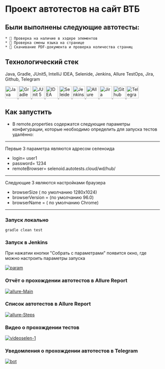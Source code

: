 # Проект автотестов на сайт ВТБ

## Были выполнены следующие автотесты:

    * 🌸 Проверка на наличие в хэдере элементов
    * 🌸 Проверка смены языка на странице 
    * 🌸 Скачивание PDF-документа и проверка количества страниц

## Технологический стек

Java, Gradle, JUnit5, IntelliJ IDEA, Selenide, Jenkins, Allure TestOps, Jira, Github, Telegram

<a href="https://github.com/angry-qa/vkc-demo">
  <img src="https://starchenkov.pro/qa-guru/img/skills/Java.svg" width="40" height="40"  alt="Java"/>
  <img src="https://starchenkov.pro/qa-guru/img/skills/Gradle.svg" width="40" height="40"  alt="Gradle"/>
  <img src="https://starchenkov.pro/qa-guru/img/skills/JUnit5.svg" width="40" height="40"  alt="JUnit 5"/>
  <img src="https://starchenkov.pro/qa-guru/img/skills/Intelij_IDEA.svg" width="40" height="40"  alt="IDEA"/>
  <img src="https://starchenkov.pro/qa-guru/img/skills/Selenide.svg" width="40" height="40"  alt="Seleide"/>
  <img src="https://starchenkov.pro/qa-guru/img/skills/Jenkins.svg" width="40" height="40"  alt="Jenkins"/>
  <img src="https://starchenkov.pro/qa-guru/img/skills/Allure_EE.svg" width="40" height="40"  alt="Allure TestOps"/>
  <img src="https://starchenkov.pro/qa-guru/img/skills/Jira.svg" width="40" height="40"  alt="Jira"/>
  <img src="https://starchenkov.pro/qa-guru/img/skills/Github.svg" width="40" height="40"  alt="Github"/>
  <img src="https://starchenkov.pro/qa-guru/img/skills/Telegram.svg" width="40" height="40"  alt="Telegram"/>
</a>

## Как запустить

* В remote.properties содержатся следующие параметры конфигурации, которые необходимо определить для запуска тестов удалённо:
------- 
Первые 3 параметра являются адресом селеноида
- login= user1
- password= 1234
- remoteBrowser= selenoid.autotests.cloud/wd/hub/
-------
Следующие 3 являются настройками браузера

- browserSize ( по умолчанию 1280x1024)
- browserVersion = (по умолчанию 96.0)
- browserName = ( по умолчанию Chrome)
-------
### Запуск локально

```
gradle clean test
```
### Запуск в Jenkins

При нажатии кнопки "Собрать с параметрами" появится окно, где можно настроить параметры запуска

<a href="https://ibb.co/tKn50tQ"><img src="https://i.ibb.co/PjJ82nF/param.jpg" alt="param" border="0"></a>

### Отчёт о прохождении автотестов в Allure Report

<a href="https://ibb.co/p17fb7z"><img src="https://i.ibb.co/wdkSBkW/allure-Main.jpg" alt="allure-Main" border="0"></a>

### Список автотестов в Allure Report

<a href="https://ibb.co/C2wMWnw"><img src="https://i.ibb.co/5F1n251/allure-Steps.jpg" alt="allure-Steps" border="0"></a>


### Видео о прохождении тестов

<a href="https://ibb.co/hFm683d"><img src="https://i.ibb.co/fdxg0jN/videoselen-1.gif" alt="videoselen-1" border="0"></a>

### Уведомления о прохождении автотестов в Telegram

<a href="https://ibb.co/dkv4NbQ"><img src="https://i.ibb.co/3Sbmxf0/bot.jpg" alt="bot" border="0"></a>

